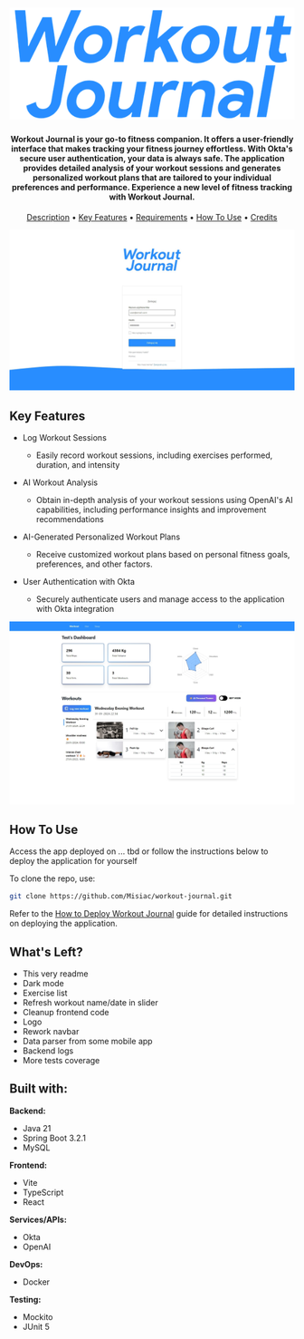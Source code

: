 <h1 align="center">
 <img src="assets/logo.png" alt="Workout Journal">
</h1>

<h4 align="center">
Workout Journal is your go-to fitness companion. It offers a user-friendly interface that makes tracking your fitness journey effortless. With Okta's secure user authentication, your data is always safe. The application provides detailed analysis of your workout sessions and generates personalized workout plans that are tailored to your individual preferences and performance. Experience a new level of fitness tracking with Workout Journal.
</h4>
<p align="center">
	<a href="#description">Description</a> •
  <a href="#key-features">Key Features</a> •
  <a href="#requirements">Requirements</a> •
  <a href="#how-to-use">How To Use</a> •
  <a href="#credits">Credits</a> 

</p>
 <img src="assets/login.jpeg" alt="Login Page">

## Key Features

* Log Workout Sessions
    - Easily record workout sessions, including exercises performed, duration, and intensity

* AI Workout Analysis
    - Obtain in-depth analysis of your workout sessions using OpenAI's AI capabilities, including performance insights
      and improvement recommendations

* AI-Generated Personalized Workout Plans
    - Receive customized workout plans based on personal fitness goals, preferences, and other factors.

* User Authentication with Okta
    - Securely authenticate users and manage access to the application with Okta integration

 <img src="assets/page.jpeg" alt="Login Page">

## How To Use

Access the app deployed on ... tbd
or follow the instructions below to deploy the application for yourself

To clone the repo, use:

```bash
git clone https://github.com/Misiac/workout-journal.git
```

Refer to the [How to Deploy Workout Journal](howToDeploy.md) guide for detailed instructions on deploying the
application.

## What's Left?

- This very readme
- Dark mode
- Exercise list
- Refresh workout name/date in slider
- Cleanup frontend code
- Logo
- Rework navbar
- Data parser from some mobile app
- Backend logs
- More tests coverage

## Built with:

**Backend:**

- Java 21
- Spring Boot 3.2.1
- MySQL

**Frontend:**

- Vite
- TypeScript
- React

**Services/APIs:**

- Okta
- OpenAI

**DevOps:**

- Docker

**Testing:**

- Mockito
- JUnit 5

